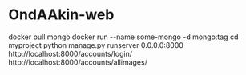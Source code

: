 ﻿# OndAAkin-web
docker pull mongo
docker run --name some-mongo -d mongo:tag
cd myproject
python manage.py runserver 0.0.0.0:8000
http://localhost:8000/accounts/login/
http://localhost:8000/accounts/allimages/
